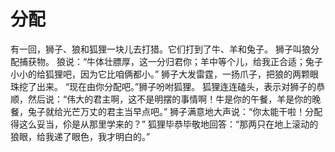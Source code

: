 # 分配
有一回，狮子、狼和狐狸一块儿去打猎。它们打到了牛、羊和兔子。 
狮子叫狼分配捕获物。 
狼说：“牛体壮膘厚，这一分归君你；羊中等个儿，给我正合适；兔子小小的给狐狸吧，因为它比咱俩都小。” 
狮子大发雷霆，一扬爪子，把狼的两颗眼珠挖了出来。 
“现在由你分配吧。”狮子吩咐狐狸。 
狐狸连连磕头，表示对狮子的恭顺，然后说：“伟大的君主啊，这不是明摆的事情啊！牛是你的午餐，羊是你的晚餐，兔子就给光芒万丈的君主当早点吧。” 
狮子满意地大声说：“你太能干啦！分配得这么妥当，伱是从那里学来的？” 
狐狸毕恭毕敬地回答：“那两只在地上滚动的狼眼，给我递了眼色，我才明白的。”
  